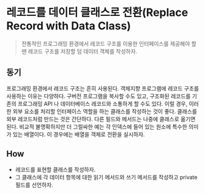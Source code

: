 # 레코드를 데이터 클래스로 전환(Replace Record with Data Class)

> 전통적인 프로그래밍 환경에서 레코드 구조를 이용한 인터페이스를 제공해야 할 땐 레코드 구조를 저장할 덤 데이터 객체를 작성하자.

## 동기

프로그래밍 환경에서 레코드 구조는 흔히 사용된다. 객체지향 프로그램에 레코드 구조를 사용하는 이유는 다양하다. 구버전 프로그램을 복사할 수도 있고,
구조화된 레코드를 기존의 프로그래밍 API 나 데이터베이스 레코드와 소통하게 할 수도 있다. 이럴 경우, 이러한 외부 요소를 처리할 인터페이스 역할을 하는
클래스를 작성하는 것이 좋다. 클래스를 외부 레코드처럼 만드는 것은 간단하다. 다른 필드와 메서드는 나중에 클래스로 옮기면 된다. 비교적 불명확하지만
더 그럴싸한 예는 각 인덱스에 들어 있는 원소에 특수한 의미가 있는 배열이다. 이 경우에는 배열을 객체로 전환을 실시하자.

## How

- 레코드를 표현할 클래스를 작성하자.
- 그 클래스에 각 데이터 항목에 대한 읽기 메서드와 쓰기 메서드를 작성하고 private 필드를 선언하자.
